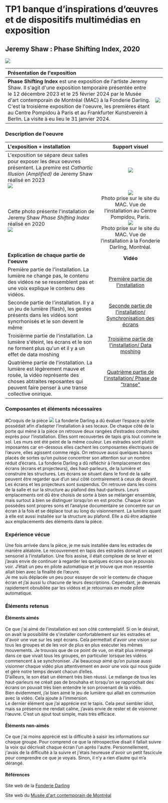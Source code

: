 # TP1 banque d’inspirations d’œuvres et de dispositifs multimédias en exposition
## Jeremy Shaw : Phase Shifting Index, 2020

![](.//media/PSI_affiche.jpg)

|Présentation de l'exposition  |  | 
| :---------------- | :------: |
| **Phase Shifting Index** est une exposition de l'artiste Jeremy Shaw. Il s'agit d'une exposition temporaire présentée entre le 12 décembre 2023 et le 25 février 2024 par le Musée d'art contemporain de Montréal (MAC) à la Fonderie Darling. C'est la troisième exposition de l'oeuvre, les premières étant au Centre Pompidou à Paris et au Frankfurter Kunstverein à Berlin. La visite à eu lieu le 31 janvier 2024.       |   ![](.//media/PSI_fonderie-darling.png)  |


### Description de l'oeuvre


|L'exposition + installation | Support visuel | 
| :---------------- | :------: |
|  L'exposition se sépare deux salles pour exposer les deux oeuvres présentent. La premire est *Cathartic Illusion (Amplified)* de Jeremy Shaw réalisé en 2023<br> ![](.//media/PSI_cartel_oeuvre1.png) | ![](.//media/PSI_salle_explication.png)   |
| Cette photo présente l'installation de Jeremy Shaw *Phase Shifting Index* réalisé en 2020 <br> ![](.//media/PSI_cartel_oeuvre2.png)    |  ![](.//media/PSI_salle_installation_mac.jpg) <br> Photo prise sur le site du MAC. Vue de l’installation au Centre Pompidou, Paris.<br> ![](.//media/PSI_salle_installation_fonderie.png) <br> Photo prise sur le site du MAC. Vue de l’installation à la Fonderie Darling, Montréal.|
|  **Explication de chaque partie de l'oeuvre**  |   **Vidéo**   |
| Première partie de l'installation. La lumière ne change pas, le contenu des vidéos ne se ressemblent pas et une voix explique le contenu des vidéos.|  [Première partie de l'installation](https://youtu.be/4jvv96aSgrk)  |
|  Seconde partie de l'installation. Il y a un jeu de lumière (flash), les gestes présents dans les vidéos sont syncrhonisés et le son devent le même |   [Seconde partie de l'installation/ Synchronisation des écrans](https://youtu.be/5gbJk9hSWLA)  |
| Troisièrme partie de l'installation. La lumière s'éteint, les écrans et le son ne forment plus qu'un et il y a un effet de data moshing|  [Troisième partie de l'installation/ Data moshing](https://youtu.be/oSTc4tf1tcU)   |
| Quatrième partie de l'installation. La lumière est légèrement mauve et rosée, la vidéo représente des choses abtraites reposantes qui peuvent faire penser à une transe collective onirique.|  [Quatrième partie de l'installation/ Phase de "transe"](https://youtu.be/wx8h1xLCFzc)  |



### Composantes et éléments nécessaires
#Croquis de la pièce
![](.//media/PSI_croquis.jpeg)
La fonderie Darling a dû évaluer l’espace qu’elle possédait afin d’adapter l’installation à ses locaux. De chaque côté de la porte qui mène à la pièce on retrouve deux rangées d’estrades construites exprès pour l’installation. Elles sont recouvertes de tapis gris tout comme le sol. Les murs ont été peint de la même couleur. Les estrades sont plutôt imposantes car en-dessous elles cachent les composantes électriques de l’œuvre, elles agissent comme régis. On retrouve aussi quelques bancs placés de sortes qu’on puisse concentrer son attention sur un nombre réduit d’écrans. 
La fonderie Darling a dû réfléchir à l’emplacement des écrans (écrans et projecteurs), des haut-parleurs, de la lumière et construire les structures. 
Les écrans se situant dans le fond de la salle peuvent être regarder que d’un seul côté contrairement à ceux de devant. Les écrans et les projecteurs sont suspendus. 
On retrouve dans les coins de la salle et sur la structure au plafond des haut-parleurs. Leurs emplacements ont dû être choisis de sorte à bien se mélanger ensemble, mais surtout à bien se distinguer lorsqu’on en est proche. Chaque écran possèdes sont propres sons et l’analyse documentaire se concentre sur un écran à la fois et se déplace tout au long du visionnement.
La lumière quant à elle est aussi installée sur la structure au plafond. Elle a dû être adaptée aux emplacements des éléments dans la pièce. 

### Expérience vécue
Une fois arrivée dans la pièce, je me suis installée dans les estrades de manière aléatoire. Le recouvrement en tapis des estrades donnait un aspect sensoriel à l’installation. Une fois assise, il était complexe de se lever et j’avais envie de continuer à regarder les quelques écrans que je pouvais voir. J’était un peu en pilote automatique et je trouve que mon ressentie allait bien avec la finalité de l’œuvre. <br>
Je me suis déplacée un peu pour essayer de voir le contenu de chaque écran et j’ai aussi lu chacune de leurs descriptions. Cependant, je devenais rapidement obnubilée par les vidéos et je retournais en mode pilote automatique.

### Éléments retenus
#### Éléments aimés
Ce que j'ai aimé de l'installation est son côté contemplatif. Si on le désirait, on avait la possibilité de s'installer confortablement sur les estrades et d'avoir une vue sur les sept écrans. Cela permettait d'avoir une vision sur tous les groupes et de les voir de plus en plus exécuter les mêmes mouvements. Je trouvais que de ce point de vue, on était plus immergé dans ce que vivait tous les groupes, en particulier lorsque les vidéos commencent à se synchroniser. J’ai beaucoup aimé qu’on puisse aussi visionner chaque vidéo plus attentivement en avoir une voix qui nous guide et gère notre temps devant chacun d’elles. <br>
D’ailleurs, le son était un élément très bien réussi. Le mélange de tous les haut-parleurs ne créait pas de brouhaha et lorsqu’on se rapprochait des écrans on pouvait très bien entendre le son provenant de la vidéo. <br>
Bien évidemment, j’ai bien aimé le jeu de lumière qui allait en communion avec la vidéo. Cela ajoute à l’immersion. <br>
Le dernier élément que j’ai apprécie est le tapis. Cela peut sembler idiot, mais sa présence me rendait calme, j’avais envie de rester et de visionner l’œuvre. C’est un ajout tout simple, mais très efficace.


#### Éléments non-aimés
Ce que j'ai moins apprécié est la difficulté à saisir les informations sur chaque groupe. Pour comprend ce que la rétrospective disait il fallait suivre la voix qui décrivait chaque écran l'un après l'autre. Personnellement, j'avais de la difficulté à la suivre et j'étais heureuse d'avoir un petit fascicule pour comprendre ce que je voyais. Sinon, il n’y a rien d’autre qui m’a dérangé.



#### Références
Site web de la [Fonderie Darling](https://fonderiedarling.org/Phase-Shifting-Index)

Site web du [Musée d'art contemporain de Montréal](https://macm.org/expositions/jeremy-shaw/)
